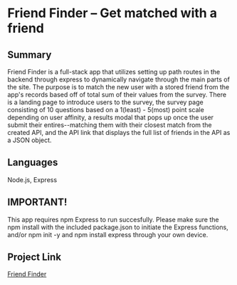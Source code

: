 # Friend Finder – Get matched with a friend

## Summary
Friend Finder is a full-stack app that utilizes setting up path routes in the backend through express to dynamically navigate through the main parts of the site. The purpose is to match the new user with a stored friend from the app's records based off of total sum of their values from the survey. There is a landing page to introduce users to the survey, the survey page consisting of 10 questions based on a 1(least) - 5(most) point scale depending on user affinity, a results modal that pops up once the user submit their entires--matching them with their closest match from the created API, and the API link that displays the full list of friends in the API as a JSON object. 

## Languages
Node.js, Express

## IMPORTANT!
This app requires npm Express to run succesfully. Please make sure the npm install with the included package.json to initiate the Express functions, and/or npm init -y and npm install express through your own device. 

## Project Link
[Friend Finder](https://salty-chamber-80638.herokuapp.com/)

